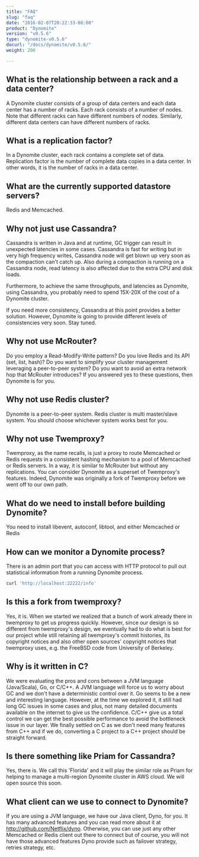 ```yaml
---
title: "FAQ"
slug: "faq"
date: "2016-02-07T20:22:33-08:00"
product: "Dynomite"
version: "v0.5.6"
type: "dynomite-v0.5.6"
docurl: "/docs/dynomite/v0.5.6/"
weight: 200

---
```


## What is the relationship between a rack and a data center?

A Dynomite cluster consists of a group of data centers and each data center has a number of racks. Each rack consists of a number of nodes. Note that different racks can have different numbers of nodes. Similarly, different data centers can have different numbers of racks.

## What is a replication factor?

In a Dynomite cluster, each rack contains a complete set of data. Replication factor is the number of complete data copies in a data center. In other words, it is the number of racks in a data center.

## What are the currently supported datastore servers?

Redis and Memcached.

## Why not just use Cassandra?

Cassandra is written in Java and at runtime, GC trigger can result in unexpected latencies in some cases. Cassandra is fast for writing but in very high frequency writes, Cassandra node will get blown up very soon as the compaction can't catch up. Also during a compaction is running on a Cassandra node, read latency is also affected due to the extra CPU and disk loads.

Furthermore, to achieve the same throughputs, and latencies as Dynomite, using Cassandra, you probably need to spend 15X-20X of the cost of a Dynomite cluster.

If you need more consistency, Cassandra at this point provides a better solution. However, Dynomite is going to provide different levels of consistencies very soon. Stay tuned.

## Why not use McRouter?

Do you employ a Read-Modify-Write pattern? Do you love Redis and its API (set, list, hash)? Do you want to simplify your cluster management leveraging a peer-to-peer system? Do you want to avoid an extra network hop that McRouter introduces? If you answered yes to these questions, then Dynomite is for you.

## Why not use Redis cluster?

Dynomite is a peer-to-peer system. Redis cluster is multi master/slave system. You should choose whichever system works best for you.

## Why not use Twemproxy?

Twemproxy, as the name recalls, is just a proxy to route Memcached or Redis requests in a consistent hashing mechanism to a pool of Memcached or Redis servers. In a way, it is similar to McRouter but without any replications. You can consider Dynomite as a superset of Twemproxy's features. Indeed, Dynomite was originally a fork of Twemproxy before we went off to our own path.

## What do we need to install before building Dynomite?

You need to install libevent, autoconf, libtool, and either Memcached or Redis

## How can we monitor a Dynomite process?

There is an admin port that you can access with HTTP protocol to pull out statistical information from a running Dynomite process.

```bash
curl 'http://localhost:22222/info'
```

## Is this a fork from twemproxy?

Yes, it is. When we started we realized that a bunch of work already there in twemproxy to get us progress quickly. However, since our design is so different from twemproxy's design, we eventually had to do what is best for our project while still retaining all twemproxy's commit histories, its copyright notices and also other open sources' copyright notices that twemproxy uses, e.g. the FreeBSD code from University of Berkeley.

## Why is it written in C?

We were evaluating the pros and cons between a JVM language (Java/Scala), Go, or C/C++. A JVM language will force us to worry about GC and we don't have a deterministic control over it. Go seems to be a new and interesting language. However, at the time we explored it, it still had long GC issues in some cases and plus, not many detailed documents available on the internet to give us the confidence. C/C++ give us a total control we can get the best possible performance to avoid the bottleneck issue in our layer. We finally settled on C as we don't need many features from C++ and if we do, converting a C project to a C++ project should be straight forward.

## Is there something like Priam for Cassandra?

Yes, there is. We call this 'Florida' and it will play the similar role as Priam for helping to manage a multi-region Dynomite cluster in AWS cloud. We will open source this soon.

## What client can we use to connect to Dynomite?

If you are using a JVM language, we have our Java client, Dyno, for you. It has many advanced features and you can read more about it at http://github.com/Netflix/dyno. Otherwise, you can use just any other Memcached or Redis client out there to connect but of course, you will not have those advanced features Dyno provide such as failover strategy, retries strategy, etc.
